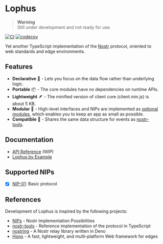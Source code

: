 # Lophus

> **Warning**\
> Still under development and not ready for use.

[![CI](https://github.com/hasundue/lophus/actions/workflows/ci.yml/badge.svg)](https://github.com/hasundue/lophus/actions/workflows/ci.yml)
[![codecov](https://codecov.io/github/hasundue/lophus/branch/main/graph/badge.svg?token=s01IMg4nI8)](https://codecov.io/github/hasundue/lophus)

Yet another TypeScript implementation of the [Nostr][nostr] protocol, oriented
to web standards and edge environments.

## Features

- **Declarative** 🌊 - Lets you focus on the data flow rather than underlying
  logic.
- **Portable** 📦 - The core modules have no dependencies on runtime APIs.
- **Lightweight** 🪶 - The minified version of client core (client.min.js) is
  about 5 KB.
- **Modular** 🔌 - High-level interfaces and NIPs are implemented as
  [optional modules][modules], which enables you to keep an app as small as
  possible.
- **Compatible** 🤝 - Shares the same data structure for events as
  [nostr-tools][nostr-tools].

## Documentation

- [API Reference](https://deno.land/x/lophus/mod.ts) (WIP)
- [Lophus by Example](https://github.com/hasundue/lophus-by-example)

## Supported NIPs

- [x] [NIP-01](https://github.com/nostr-protocol/nips/blob/master/01.md): Basic
      protocol

## References

Development of Lophus is inspired by the following projects:

- [NIPs][nostr-nips] - Nostr Implementation Possibilities
- [nostr-tools][nostr-tools] - Reference implementation of the protocol in
  TypeScript
- [nostring][nostring] - A Nostr relay library written in Deno
- [Hono][hono] - A fast, lightweight, and multi-platform Web framework for edges

<!-- Links -->

[nostr]: https://nostr.com
[nostr-nips]: https://github.com/nostr-protocol/nips
[streams-api]: https://developer.mozilla.org/docs/Web/API/Streams_API
[modules]: https://github.com/hasundue/lophus/tree/main/lib
[nostr-tools]: https://github.com/nbd-wtf/nostr-tools
[nostring]: https://github.com/xbol0/nostring
[hono]: https://github.com/honojs/hono
